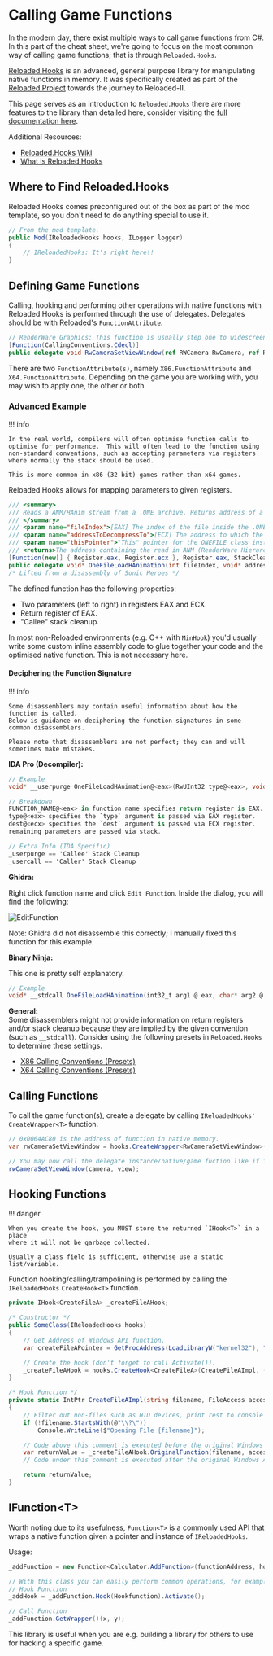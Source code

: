 # Calling Game Functions

In the modern day, there exist multiple ways to call game functions from C#.  
In this part of the cheat sheet, we're going to focus on the most common way of calling game functions; that is through `Reloaded.Hooks`.

[Reloaded.Hooks](https://reloaded-project.github.io/Reloaded.Hooks/) is an advanced, general purpose library for manipulating native functions in memory. It was specifically created as part of the [Reloaded Project](https://github.com/Reloaded-Project) towards the journey to Reloaded-II.  

This page serves as an introduction to `Reloaded.Hooks` there are more features to the library than detailed here, consider visiting the [full documentation here](https://reloaded-project.github.io/Reloaded.Hooks/). 

Additional Resources:  
- [Reloaded.Hooks Wiki](https://reloaded-project.github.io/Reloaded.Hooks/)  
- [What is Reloaded.Hooks](https://github.com/Reloaded-Project/Reloaded.Hooks/issues/1)  

## Where to Find Reloaded.Hooks

Reloaded.Hooks comes preconfigured out of the box as part of the mod template, so you don't need to do anything special to use it.

```csharp
// From the mod template.
public Mod(IReloadedHooks hooks, ILogger logger)
{
    // IReloadedHooks: It's right here!!
}
```

## Defining Game Functions

Calling, hooking and performing other operations with native functions with Reloaded.Hooks is performed through the use of delegates. Delegates should be with Reloaded's `FunctionAttribute`.  

```csharp
// RenderWare Graphics: This function is usually step one to widescreen hacks :)
[Function(CallingConventions.Cdecl)]
public delegate void RwCameraSetViewWindow(ref RWCamera RwCamera, ref RWView view);
```

There are two `FunctionAttribute(s)`, namely `X86.FunctionAttribute` and `X64.FunctionAttribute`. Depending on the game you are working with, you may wish to apply one, the other or both.  

### Advanced Example 

!!! info

    In the real world, compilers will often optimise function calls to optimise for performance.  This will often lead to the function using non-standard conventions, such as accepting parameters via registers where normally the stack should be used.  

    This is more common in x86 (32-bit) games rather than x64 games.  

Reloaded.Hooks allows for mapping parameters to given registers.  

```csharp
/// <summary>
/// Reads a ANM/HAnim stream from a .ONE archive. Returns address of a decompressed ANM file.
/// </summary>
/// <param name="fileIndex">[EAX] The index of the file inside the .ONE archive (starting with 2)</param>
/// <param name="addressToDecompressTo">[ECX] The address to which the file inside the ONE archive will be decompressed to.</param>
/// <param name="thisPointer">"This" pointer for the ONEFILE class instance.</param>
/// <returns>The address containing the read in ANM (RenderWare Hierarchical Animation) stream.</returns>
[Function(new[] { Register.eax, Register.ecx }, Register.eax, StackCleanup.Callee)]
public delegate void* OneFileLoadHAnimation(int fileIndex, void* addressToDecompressTo, ref ONEFILE thisPointer);
/* Lifted from a disassembly of Sonic Heroes */
```

The defined function has the following properties:  
-  Two parameters (left to right) in registers EAX and ECX.  
-  Return register of EAX.  
-  "Callee" stack cleanup.  

In most non-Reloaded environments (e.g. C++ with `MinHook`) you'd usually write some custom inline assembly code to glue together your code and the optimised native function. This is not necessary here. 

#### Deciphering the Function Signature

!!! info

    Some disassemblers may contain useful information about how the function is called.  
    Below is guidance on deciphering the function signatures in some common disassemblers.  

    Please note that disassemblers are not perfect; they can and will sometimes make mistakes.
 

**IDA Pro (Decompiler):** 
```csharp
// Example
void* __userpurge OneFileLoadHAnimation@<eax>(RwUInt32 type@<eax>, void *dest@<ecx>, ONEFILE *this)

// Breakdown
FUNCTION_NAME@<eax> in function name specifies return register is EAX.
type@<eax> specifies the `type` argument is passed via EAX register.
dest@<ecx> specifies the `dest` argument is passed via ECX register.
remaining parameters are passed via stack.

// Extra Info (IDA Specific)
_userpurge == 'Callee' Stack Cleanup
_usercall == 'Caller' Stack Cleanup
```

**Ghidra:** 

Right click function name and click `Edit Function`. Inside the dialog, you will find the following:  

![EditFunction](../Images/GhidraFunctionRegisters.png)  

Note: Ghidra did not disassemble this correctly; I manually fixed this function for this example.  

**Binary Ninja:**

This one is pretty self explanatory.  

```csharp
// Example
void* __stdcall OneFileLoadHAnimation(int32_t arg1 @ eax, char* arg2 @ ecx, char* arg3)
```

**General:**  
Some disassemblers might not provide information on return registers and/or stack cleanup because they are implied by the given convention (such as `__stdcall`). Consider using the following presets in `Reloaded.Hooks` to determine these settings.  

- [X86 Calling Conventions (Presets)](https://github.com/Reloaded-Project/Reloaded.Hooks/blob/496d52fae5290a43ff2cbba0400b8ec46e6207b3/source/Reloaded.Hooks.Definitions/X86/CallingConventions.cs#L30)
- [X64 Calling Conventions (Presets)](https://github.com/Reloaded-Project/Reloaded.Hooks/blob/496d52fae5290a43ff2cbba0400b8ec46e6207b3/source/Reloaded.Hooks.Definitions/X64/CallingConventions.cs#L24)

## Calling Functions

To call the game function(s), create a delegate by calling `IReloadedHooks'` `CreateWrapper<T>` function.  

```csharp
// 0x0064AC80 is the address of function in native memory.  
var rwCameraSetViewWindow = hooks.CreateWrapper<RwCameraSetViewWindow>(0x0064AC80);

// You may now call the delegate instance/native/game fuction like if it was your own.  
rwCameraSetViewWindow(camera, view);
```

## Hooking Functions

!!! danger

    When you create the hook, you MUST store the returned `IHook<T>` in a place 
    where it will not be garbage collected. 
    
    Usually a class field is sufficient, otherwise use a static list/variable.  

Function hooking/calling/trampolining is performed by calling the `IReloadedHooks` `CreateHook<T>` function.  

```csharp
private IHook<CreateFileA> _createFileAHook; 

/* Constructor */
public SomeClass(IReloadedHooks hooks)
{
    // Get Address of Windows API function.
    var createFileAPointer = GetProcAddress(LoadLibraryW("kernel32"), "CreateFileA");  

    // Create the hook (don't forget to call Activate()).
    _createFileAHook = hooks.CreateHook<CreateFileA>(CreateFileAImpl, (long)createFileAPointer).Activate();
}

/* Hook Function */
private static IntPtr CreateFileAImpl(string filename, FileAccess access, FileShare share, IntPtr securityAttributes, FileMode creationDisposition, FileAttributes flagsAndAttributes, IntPtr templateFile)
{
    // Filter out non-files such as HID devices, print rest to console
    if (!filename.StartsWith(@"\\?\"))
        Console.WriteLine($"Opening File {filename}");

    // Code above this comment is executed before the original Windows API code.
    var returnValue = _createFileAHook.OriginalFunction(filename, access, share, securityAttributes, creationDisposition, flagsAndAttributes, templateFile);
    // Code under this comment is executed after the original Windows API code.

    return returnValue;
}
```

## IFunction<T\>

Worth noting due to its usefulness, `Function<T>` is a commonly used API that wraps a native function given a pointer and instance of `IReloadedHooks`.  

Usage: 
```csharp
_addFunction = new Function<Calculator.AddFunction>(functionAddress, hooks);

// With this class you can easily perform common operations, for example...
// Hook Function
_addHook = _addFunction.Hook(Hookfunction).Activate();

// Call Function
_addFunction.GetWrapper()(x, y);
```

This library is useful when you are e.g. building a library for others to use for hacking a specific game.  